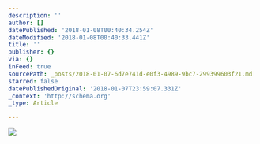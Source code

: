 ```yaml
---
description: ''
author: []
datePublished: '2018-01-08T00:40:34.254Z'
dateModified: '2018-01-08T00:40:33.441Z'
title: ''
publisher: {}
via: {}
inFeed: true
sourcePath: _posts/2018-01-07-6d7e741d-e0f3-4989-9bc7-299399603f21.md
starred: false
datePublishedOriginal: '2018-01-07T23:59:07.331Z'
_context: 'http://schema.org'
_type: Article

---
```

![](https://the-grid-user-content.s3-us-west-2.amazonaws.com/79769713-8695-4cbc-92e1-fd2cdf0eeb41.jpg)